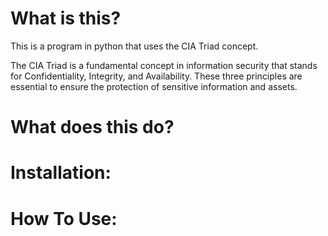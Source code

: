 # What is this?
This is a program in python that uses the CIA Triad concept.

The CIA Triad is a fundamental concept in information security that stands for Confidentiality, Integrity, and Availability. These three principles are essential to ensure the protection of sensitive information and assets.

# What does this do?

# Installation:

# How To Use:
